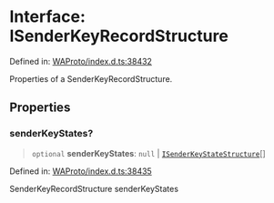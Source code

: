 # Interface: ISenderKeyRecordStructure

Defined in: [WAProto/index.d.ts:38432](https://github.com/Fokusdotid/Baileys/blob/4cdf75fe48f9b13e8084d341633612ce49e934bd/WAProto/index.d.ts#L38432)

Properties of a SenderKeyRecordStructure.

## Properties

### senderKeyStates?

> `optional` **senderKeyStates**: `null` \| [`ISenderKeyStateStructure`](ISenderKeyStateStructure.md)[]

Defined in: [WAProto/index.d.ts:38435](https://github.com/Fokusdotid/Baileys/blob/4cdf75fe48f9b13e8084d341633612ce49e934bd/WAProto/index.d.ts#L38435)

SenderKeyRecordStructure senderKeyStates
